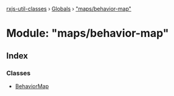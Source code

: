 [rxjs-util-classes](../README.md) › [Globals](../globals.md) › ["maps/behavior-map"](_maps_behavior_map_.md)

# Module: "maps/behavior-map"

## Index

### Classes

* [BehaviorMap](../classes/_maps_behavior_map_.behaviormap.md)
